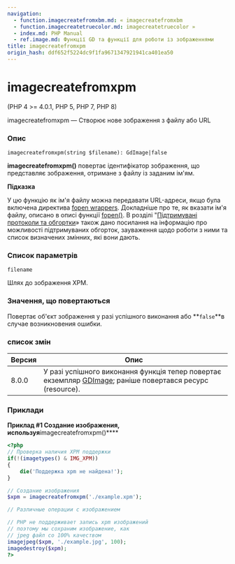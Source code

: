 ```yaml
---
navigation:
  - function.imagecreatefromxbm.md: « imagecreatefromxbm
  - function.imagecreatetruecolor.md: imagecreatetruecolor »
  - index.md: PHP Manual
  - ref.image.md: Функції GD та функції для роботи із зображеннями
title: imagecreatefromxpm
origin_hash: ddf652f5224dc9f1fa9671347921941ca401ea50
---
```

# imagecreatefromxpm

(PHP 4 >= 4.0.1, PHP 5, PHP 7, PHP 8)

imagecreatefromxpm — Створює нове зображення з файлу або URL

### Опис

```methodsynopsis
imagecreatefromxpm(string $filename): GdImage|false
```

**imagecreatefromxpm()** повертає ідентифікатор зображення, що представляє зображення, отримане з файлу із заданим ім'ям.

**Підказка**

У цю функцію як ім'я файлу можна передавати URL-адреси, якщо була включена директива [fopen wrappers](filesystem.configuration.md#ini.allow-url-fopen). Докладніше про те, як вказати ім'я файлу, описано в описі функції [fopen()](function.fopen.md). В розділі "[Підтримувані протоколи та обгортки](wrappers.md)» також дано посилання на інформацію про можливості підтримуваних обгорток, зауваження щодо роботи з ними та список визначених змінних, які вони дають.

### Список параметрів

`filename`

Шлях до зображення XPM.

### Значення, що повертаються

Повертає об'єкт зображення у разі успішного виконання або \*\*`false`\*\*в случае возникновения ошибки.

### список змін

| Версия | Опис |
| --- | --- |
| 8.0.0 | У разі успішного виконання функція тепер повертає екземпляр [GDImage](class.gdimage.md); раніше повертався ресурс (resource). |

### Приклади

**Приклад #1 Создание изображения, используя**imagecreatefromxpm()\*\*\*\*

```php
<?php
// Проверка наличия XPM поддержки
if(!(imagetypes() & IMG_XPM))
{
    die('Поддержка xpm не найдена!');
}

// Создание изображения
$xpm = imagecreatefromxpm('./example.xpm');

// Различные операции с изображением

// PHP не поддерживает запись xpm изображений
// поэтому мы сохраним изображение, как
// jpeg файл со 100% качеством
imagejpeg($xpm, './example.jpg', 100);
imagedestroy($xpm);
?>
```
